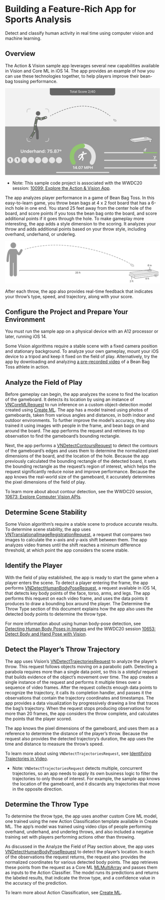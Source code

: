 # Building a Feature-Rich App for Sports Analysis
Detect and classify human activity in real time using computer vision and machine learning.

## Overview
The Action & Vision sample app leverages several new capabilities available in Vision and Core ML in iOS 14. The app provides an example of how you can use these technologies together, to help players improve their bean-bag tossing performance.

![A diagram of a human figure tossing a bean bag toward a board with a small opening. Above the figure is a running score tally, and below are elements that display the player's throw type, trajectory, and speed, and their score for each throw.][image-1]

- Note: This sample code project is associated with the WWDC20 session: [10099: Explore the Action & Vision App][1].

The app analyzes player performance in a game of Bean Bag Toss. In this easy-to-learn game, you throw bean bags at 4 x 2 foot board that has a 6-inch hole in one end. You stand 25 feet away from the center hole of the board, and score points if you toss the bean bag onto the board, and score additional points if it goes through the hole. To make gameplay more interesting, the app adds a style dimension to the scoring. It analyzes your throw and adds additional points based on your throw style, including overhand, underhand, or underleg. 

![A diagram of the dimensions of the Bean Bag Toss game. A human figure stands 25 feet from a 2 x 4 foot board. A dotted line indicates the movement of a bean bag tossed toward a 6 inch opening in the board.][image-2]

After each throw, the app also provides real-time feedback that indicates your throw’s type, speed, and trajectory, along with your score. 


## Configure the Project and Prepare Your Environment
You must run the sample app on a physical device with an A12 processor or later, running iOS 14.

Some Vision algorithms require a stable scene with a fixed camera position and stationary background. To analyze your own gameplay, mount your iOS device to a tripod and keep it fixed on the field of play. Alternatively, try the app by downloading and analyzing [a pre-recorded video][2] of a Bean Bag Toss athlete in action.


## Analyze the Field of Play
Before gameplay can begin, the app analyzes the scene to find the location of the gameboard. It detects its location by using an instance of [VNCoreMLRequest][3] to run inference on a custom object-detection model created using [Create ML][4]. The app has a model trained using photos of gameboards, taken from various angles and distances, in both indoor and outdoor environments. To further improve the model’s accuracy, they also trained it using images with people in the frame, and bean bags on and around the board. The app performs the request and retrieves its top observation to find the gameboard’s bounding rectangle.


Next, the app performs a [VNDetectContoursRequest][5] to detect the contours of the gameboard’s edges and uses them to determine the normalized pixel dimensions of the board, and the location of the hole. Because the app previously calculated the bounding rectangle of the detected board, it sets the bounding rectangle as the request’s region of interest, which helps the request significantly reduce noise and improve performance. Because the app knows the real-world size of the gameboard, it accurately determines the pixel dimensions of the field of play.

To learn more about about contour detection, see the WWDC20 session, [10673: Explore Computer Vision APIs][6].

## Determine Scene Stability
Some Vision algorithm’s require a stable scene to produce accurate results. To determine scene stability, the app uses [VNTranslationalImageRegistrationRequest][7], a request that compares two images to calculate the x-axis and y-axis shift between them. The app analyzes video frames until the shift reaches a minimum difference threshold, at which point the app considers the scene stable.

## Identify the Player
With the field of play established, the app is ready to start the game when a player enters the scene. To detect a player entering the frame, the app performs [VNDetectHumanBodyPoseRequest][8], a request available in iOS 14, that detects key body points of the face, torso, arms, and legs. The app performs this request on each video frame, and uses the data points it produces to draw a bounding box around the player. The Determine the Throw Type section of this document explains how the app also uses the detected body points to determine the throw type.

For more information about using human body-pose detection, see [Detecting Human Body Poses in Images][9] and the WWDC20 session [10653: Detect Body and Hand Pose with Vision][10].

## Detect the Player’s Throw Trajectory
The app uses Vision’s [VNDetectTrajectoriesRequest][11] to analyze the player’s throw. This request follows objects moving on a parabolic path. Detecting a parabola requires more than a single data point, so this is a _stateful_ request that builds evidence of the object’s movement over time. The app creates a single instance of the request and performs it multiple times over a sequence of video frames. After the request collects enough data points to recognize the trajectory, it calls its completion handler, and passes it the observations that contain the trajectory coordinates and timestamps. The app provides a data visualization by progressively drawing a line that traces the bag’s trajectory. When the request stops producing observations for more than 20 frames, the app considers the throw complete, and calculates the points that the player scored.

The app knows the pixel dimensions of the gameboard, and uses them as a reference to determine the distance of the player’s throw. Because the request also provides the detected trajectory’s duration, the app uses the time and distance to measure the throw’s speed.

To learn more about using `VNDetectTrajectoriesRequest`, see [Identifying Trajectories in Video][12].

- Note: `VNDetectTrajectoriesRequest` detects multiple, concurrent trajectories, so an app needs to apply its own business logic to filter the trajectories to only those of interest. For example, the sample app knows the location of the gameboard, and it discards any trajectories that move in the opposite direction.

## Determine the Throw Type
To determine the throw type, the app uses another custom Core ML model, one trained using the new Action Classification template available in Create ML. The app’s model was trained using video clips of people performing overhand, underhand, and underleg throws, and also included a negative training set with players performing actions other than throwing.

As discussed in the Analyze the Field of Play section above, the app uses [VNDetectHumanBodyPoseRequest][13] to detect the player’s location. In each of the observations the request returns, the request also provides the normalized coordinates for various detected body points. The app retrieves these points from the request as a Core ML [MLMultiArray][14] and passes them as inputs to the Action Classifier. The model runs its predictions and returns the labeled results, that indicate the throw type, and a confidence value in the accuracy of the prediction.

To learn more about Action Classification, see [Create ML][15].





[1]:	https://developer.apple.com/videos/play/wwdc2020/10099/
[2]:	https://developer.apple.com/sample-code/ml/sample.mov "A link to a pre-recorded video that you can use to try the sample app."
[3]:	https://developer.apple.com/documentation/vision/vncoremlrequest "A link to the VNCoreMLRequest API reference."
[4]:	https://developer.apple.com/documentation/createml "A link to the Create ML technology page."
[5]:	https://developer.apple.com/documentation/vision/vndetectcontoursrequest
[6]:	https://developer.apple.com/videos/play/wwdc2020/10673 "Link to Explore Computer Vision APIs WWDC20 session."
[7]:	https://developer.apple.com/documentation/vision/vntranslationalimageregistrationrequest "A link to the VNTranslationalImageRegistrationRequest API reference documentation."
[8]:	https://developer.apple.com/documentation/vision/vndetecthumanbodyposerequest "A link to the VNDetectHumanBodyPoseRequest API documentation."
[9]:	https://developer.apple.com/documentation/vision/detecting_human_body_poses_in_images "A link to article, Detecting Human Body Poses in Images."
[10]:	https://developer.apple.com/videos/play/wwdc2020/10653 "A link to WWDC20 session, Detect Body and Hand Pose with Vision."
[11]:	https://developer.apple.com/documentation/vision/vndetecttrajectoriesrequest "A link to the VNDetectTrajectoriesRequest API documentation."
[12]:	https://developer.apple.com/documentation/vision/identifying_trajectories_in_video "A link to article, Identifying Trajectories in Video."
[13]:	https://developer.apple.com/documentation/vision/vndetecthumanbodyposerequest "A link to the VNDetectHumanBodyPoseRequest API documentation."
[14]:	https://developer.apple.com/documentation/coreml/mlmultiarray "A link to the MLMultiArray API documentation."
[15]:	https://developer.apple.com/documentation/createml "A link to the Create ML technology page."

[image-1]:	Documentation/gamescreen.png
[image-2]:	Documentation/dimensions.png
